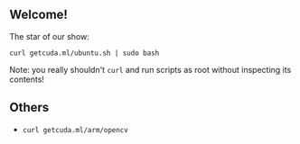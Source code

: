 ## Welcome!

The star of our show:

```
curl getcuda.ml/ubuntu.sh | sudo bash
```

Note: you really shouldn't `curl` and run scripts as root without inspecting its contents!

## Others

* `curl getcuda.ml/arm/opencv`

